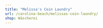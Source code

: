 ```yaml
---
title: "Melissa's Coin Laundry"
url: /carolina-beach/melissas-coin-laundry/
shop: Wäscherei
---
```

